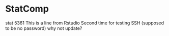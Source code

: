 # StatComp
stat 5361
This is a line from Rstudio
Second time for testing SSH (supposed to be no password)
why not update? 